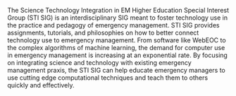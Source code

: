 The Science Technology Integration in EM Higher Education Special Interest Group (STI SIG) is an interdisciplinary SIG meant to foster technology use in the practice and pedagogy of emergency management. STI SIG provides assignments, tutorials, and philosophies on how to better connect technology use to emergency management. From software like WebEOC to the complex algorithms of machine learning, the demand for computer use in emergency management is increasing at an exponential rate. By focusing on integrating science and technology with existing emergency management praxis, the STI SIG can help educate emergency managers to use cutting edge computational techniques and teach them to others quickly and effectively.

